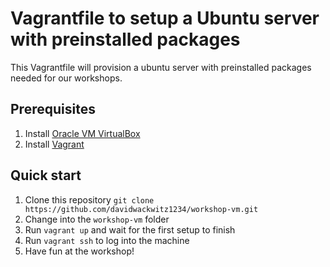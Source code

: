 # Vagrantfile to setup a Ubuntu server with preinstalled packages
This Vagrantfile will provision a ubuntu server with preinstalled packages needed for our workshops.

## Prerequisites
1. Install [Oracle VM VirtualBox](https://www.virtualbox.org/wiki/Downloads)
1. Install [Vagrant](https://vagrantup.com/)

## Quick start
1. Clone this repository `git clone https://github.com/davidwackwitz1234/workshop-vm.git`
1. Change into the `workshop-vm` folder
1. Run `vagrant up` and wait for the first setup to finish
1. Run `vagrant ssh` to log into the machine
1. Have fun at the workshop!